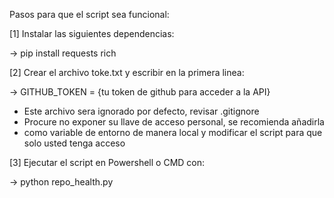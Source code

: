Pasos para que el script sea funcional:

[1] Instalar las siguientes dependencias: 

-> pip install requests rich

[2] Crear el archivo toke.txt y escribir en la primera linea: 

-> GITHUB_TOKEN = {tu token de github para acceder a la API}

* Este archivo sera ignorado por defecto, revisar .gitignore
* Procure no exponer su llave de acceso personal, se recomienda añadirla 
* como variable de entorno de manera local y modificar el script para que solo usted tenga acceso

[3] Ejecutar el script en Powershell o CMD con: 

-> python repo_health.py <usuario> <repositorio>